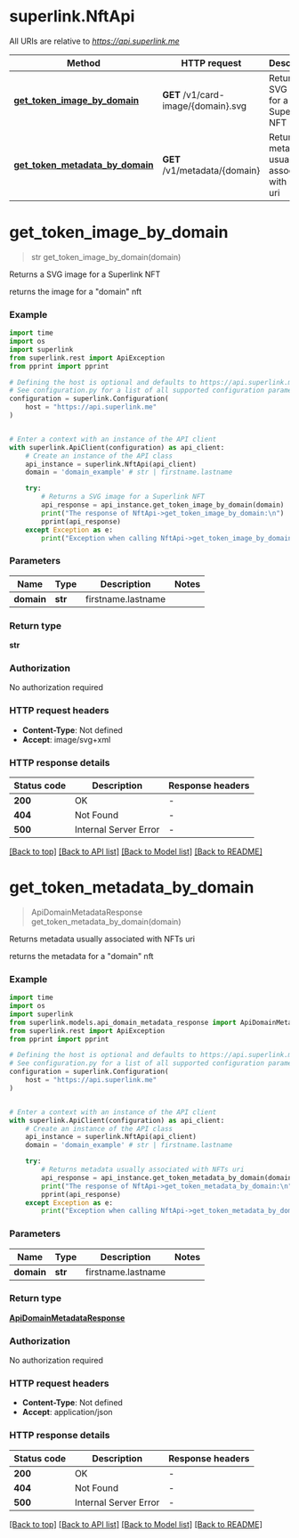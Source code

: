 # superlink.NftApi

All URIs are relative to *https://api.superlink.me*

Method | HTTP request | Description
------------- | ------------- | -------------
[**get_token_image_by_domain**](NftApi.md#get_token_image_by_domain) | **GET** /v1/card-image/{domain}.svg | Returns a SVG image for a Superlink NFT
[**get_token_metadata_by_domain**](NftApi.md#get_token_metadata_by_domain) | **GET** /v1/metadata/{domain} | Returns metadata usually associated with NFTs uri


# **get_token_image_by_domain**
> str get_token_image_by_domain(domain)

Returns a SVG image for a Superlink NFT

returns the image for a \"domain\" nft

### Example

```python
import time
import os
import superlink
from superlink.rest import ApiException
from pprint import pprint

# Defining the host is optional and defaults to https://api.superlink.me
# See configuration.py for a list of all supported configuration parameters.
configuration = superlink.Configuration(
    host = "https://api.superlink.me"
)


# Enter a context with an instance of the API client
with superlink.ApiClient(configuration) as api_client:
    # Create an instance of the API class
    api_instance = superlink.NftApi(api_client)
    domain = 'domain_example' # str | firstname.lastname

    try:
        # Returns a SVG image for a Superlink NFT
        api_response = api_instance.get_token_image_by_domain(domain)
        print("The response of NftApi->get_token_image_by_domain:\n")
        pprint(api_response)
    except Exception as e:
        print("Exception when calling NftApi->get_token_image_by_domain: %s\n" % e)
```


### Parameters

Name | Type | Description  | Notes
------------- | ------------- | ------------- | -------------
 **domain** | **str**| firstname.lastname | 

### Return type

**str**

### Authorization

No authorization required

### HTTP request headers

 - **Content-Type**: Not defined
 - **Accept**: image/svg+xml

### HTTP response details
| Status code | Description | Response headers |
|-------------|-------------|------------------|
**200** | OK |  -  |
**404** | Not Found |  -  |
**500** | Internal Server Error |  -  |

[[Back to top]](#) [[Back to API list]](../README.md#documentation-for-api-endpoints) [[Back to Model list]](../README.md#documentation-for-models) [[Back to README]](../README.md)

# **get_token_metadata_by_domain**
> ApiDomainMetadataResponse get_token_metadata_by_domain(domain)

Returns metadata usually associated with NFTs uri

returns the metadata for a \"domain\" nft

### Example

```python
import time
import os
import superlink
from superlink.models.api_domain_metadata_response import ApiDomainMetadataResponse
from superlink.rest import ApiException
from pprint import pprint

# Defining the host is optional and defaults to https://api.superlink.me
# See configuration.py for a list of all supported configuration parameters.
configuration = superlink.Configuration(
    host = "https://api.superlink.me"
)


# Enter a context with an instance of the API client
with superlink.ApiClient(configuration) as api_client:
    # Create an instance of the API class
    api_instance = superlink.NftApi(api_client)
    domain = 'domain_example' # str | firstname.lastname

    try:
        # Returns metadata usually associated with NFTs uri
        api_response = api_instance.get_token_metadata_by_domain(domain)
        print("The response of NftApi->get_token_metadata_by_domain:\n")
        pprint(api_response)
    except Exception as e:
        print("Exception when calling NftApi->get_token_metadata_by_domain: %s\n" % e)
```


### Parameters

Name | Type | Description  | Notes
------------- | ------------- | ------------- | -------------
 **domain** | **str**| firstname.lastname | 

### Return type

[**ApiDomainMetadataResponse**](ApiDomainMetadataResponse.md)

### Authorization

No authorization required

### HTTP request headers

 - **Content-Type**: Not defined
 - **Accept**: application/json

### HTTP response details
| Status code | Description | Response headers |
|-------------|-------------|------------------|
**200** | OK |  -  |
**404** | Not Found |  -  |
**500** | Internal Server Error |  -  |

[[Back to top]](#) [[Back to API list]](../README.md#documentation-for-api-endpoints) [[Back to Model list]](../README.md#documentation-for-models) [[Back to README]](../README.md)

